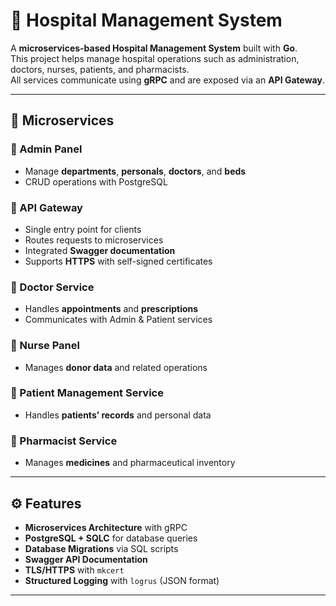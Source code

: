 # 🏥 Hospital Management System

A **microservices-based Hospital Management System** built with **Go**.  
This project helps manage hospital operations such as administration, doctors, nurses, patients, and pharmacists.  
All services communicate using **gRPC** and are exposed via an **API Gateway**.

---

## 📌 Microservices

### 🔹 Admin Panel
- Manage **departments**, **personals**, **doctors**, and **beds**  
- CRUD operations with PostgreSQL

### 🔹 API Gateway
- Single entry point for clients  
- Routes requests to microservices  
- Integrated **Swagger documentation**  
- Supports **HTTPS** with self-signed certificates  

### 🔹 Doctor Service
- Handles **appointments** and **prescriptions**  
- Communicates with Admin & Patient services  

### 🔹 Nurse Panel
- Manages **donor data** and related operations  

### 🔹 Patient Management Service
- Handles **patients’ records** and personal data  

### 🔹 Pharmacist Service
- Manages **medicines** and pharmaceutical inventory  

---

## ⚙️ Features
- **Microservices Architecture** with gRPC  
- **PostgreSQL + SQLC** for database queries  
- **Database Migrations** via SQL scripts  
- **Swagger API Documentation**  
- **TLS/HTTPS** with `mkcert`  
- **Structured Logging** with `logrus` (JSON format)  

---
